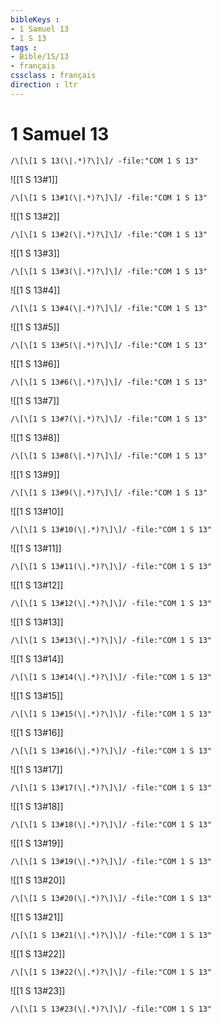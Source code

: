 ```yaml
---
bibleKeys : 
- 1 Samuel 13
- 1 S 13
tags : 
- Bible/1S/13
- français
cssclass : français
direction : ltr
---
```


# 1 Samuel 13

```query
/\[\[1 S 13(\|.*)?\]\]/ -file:"COM 1 S 13"
```



![[1 S 13#1]]

```query
/\[\[1 S 13#1(\|.*)?\]\]/ -file:"COM 1 S 13"
```

![[1 S 13#2]]

```query
/\[\[1 S 13#2(\|.*)?\]\]/ -file:"COM 1 S 13"
```

![[1 S 13#3]]

```query
/\[\[1 S 13#3(\|.*)?\]\]/ -file:"COM 1 S 13"
```

![[1 S 13#4]]

```query
/\[\[1 S 13#4(\|.*)?\]\]/ -file:"COM 1 S 13"
```

![[1 S 13#5]]

```query
/\[\[1 S 13#5(\|.*)?\]\]/ -file:"COM 1 S 13"
```

![[1 S 13#6]]

```query
/\[\[1 S 13#6(\|.*)?\]\]/ -file:"COM 1 S 13"
```

![[1 S 13#7]]

```query
/\[\[1 S 13#7(\|.*)?\]\]/ -file:"COM 1 S 13"
```

![[1 S 13#8]]

```query
/\[\[1 S 13#8(\|.*)?\]\]/ -file:"COM 1 S 13"
```

![[1 S 13#9]]

```query
/\[\[1 S 13#9(\|.*)?\]\]/ -file:"COM 1 S 13"
```

![[1 S 13#10]]

```query
/\[\[1 S 13#10(\|.*)?\]\]/ -file:"COM 1 S 13"
```

![[1 S 13#11]]

```query
/\[\[1 S 13#11(\|.*)?\]\]/ -file:"COM 1 S 13"
```

![[1 S 13#12]]

```query
/\[\[1 S 13#12(\|.*)?\]\]/ -file:"COM 1 S 13"
```

![[1 S 13#13]]

```query
/\[\[1 S 13#13(\|.*)?\]\]/ -file:"COM 1 S 13"
```

![[1 S 13#14]]

```query
/\[\[1 S 13#14(\|.*)?\]\]/ -file:"COM 1 S 13"
```

![[1 S 13#15]]

```query
/\[\[1 S 13#15(\|.*)?\]\]/ -file:"COM 1 S 13"
```

![[1 S 13#16]]

```query
/\[\[1 S 13#16(\|.*)?\]\]/ -file:"COM 1 S 13"
```

![[1 S 13#17]]

```query
/\[\[1 S 13#17(\|.*)?\]\]/ -file:"COM 1 S 13"
```

![[1 S 13#18]]

```query
/\[\[1 S 13#18(\|.*)?\]\]/ -file:"COM 1 S 13"
```

![[1 S 13#19]]

```query
/\[\[1 S 13#19(\|.*)?\]\]/ -file:"COM 1 S 13"
```

![[1 S 13#20]]

```query
/\[\[1 S 13#20(\|.*)?\]\]/ -file:"COM 1 S 13"
```

![[1 S 13#21]]

```query
/\[\[1 S 13#21(\|.*)?\]\]/ -file:"COM 1 S 13"
```

![[1 S 13#22]]

```query
/\[\[1 S 13#22(\|.*)?\]\]/ -file:"COM 1 S 13"
```

![[1 S 13#23]]

```query
/\[\[1 S 13#23(\|.*)?\]\]/ -file:"COM 1 S 13"
```

